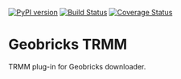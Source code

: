 [![PyPI version](https://badge.fury.io/py/GeobricksTRMM.svg)](http://badge.fury.io/py/GeobricksTRMM)
[![Build Status](https://travis-ci.org/geobricks/geobricks_trmm.svg)](https://travis-ci.org/geobricks/geobricks_trmm)
[![Coverage Status](https://coveralls.io/repos/geobricks/geobricks_trmm/badge.svg?branch=development)](https://coveralls.io/r/geobricks/geobricks_trmm?branch=development)

Geobricks TRMM
==============

TRMM plug-in for Geobricks downloader. 
